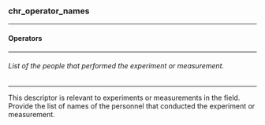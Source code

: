 ### chr_operator_names



------
#### Operators



------
###### List of the people that performed the experiment or measurement.



------
This descriptor is relevant to experiments or measurements in the field. Provide the list of names of the personnel that conducted the experiment or measurement.